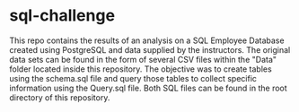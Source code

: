 # sql-challenge

This repo contains the results of an analysis on a SQL Employee Database created using PostgreSQL and data supplied by the instructors. The original data sets can be found in the form of several CSV files within the "Data" folder located inside this repository. The objective was to create tables using the schema.sql file and query those tables to collect specific information using the Query.sql file. Both SQL files can be found in the root directory of this repository.
